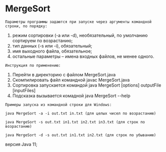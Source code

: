 # MergeSort
`Параметры программы задаются при запуске через аргументы командной строки, по порядку:`
1. режим сортировки (-a или -d), необязательный, по умолчанию сортируем по возрастанию;
2. тип данных (-s или -i), обязательный;
3. имя выходного файла, обязательное;
4. остальные параметры – имена входных файлов, не менее одного.


`Инструкция по применению:`

1. Перейти в директорию с файлом MergeSort.java
2. Скомпилировать файл командной javac MergeSort.java
3. Сортировка запускается командой java MergeSort [options] outputFile [inputFiles]
4. Подсказка вызывается комадной java MergeSort --help


`Примеры запуска из командной строки для Windows:`
```shell
java MergeSort -a -i out.txt in.txt (для целых чисел по возрастанию)

java MergeSort -s out.txt in1.txt in2.txt in3.txt (для строк по возрастанию)

java MergeSort -d -s out.txt in1.txt in2.txt (для строк по убыванию)
```

версия Java 11;
